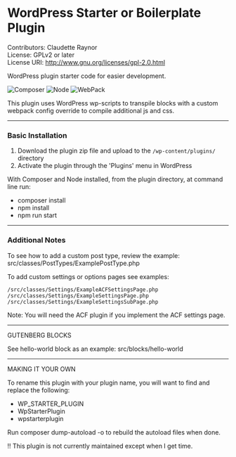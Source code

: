 # WordPress Starter or Boilerplate Plugin
Contributors: Claudette Raynor \
License: GPLv2 or later \
License URI: http://www.gnu.org/licenses/gpl-2.0.html

WordPress plugin starter code for easier development.

![Composer](https://img.shields.io/badge/Composer-brightgreen)
![Node](https://img.shields.io/badge/Node-brightgreen)
![WebPack](https://img.shields.io/badge/WebPack-brightgreen)

This plugin uses WordPress wp-scripts to transpile blocks with a custom webpack config override to compile additional js and css. 

---
### Basic Installation
1. Download the plugin zip file and upload to the `/wp-content/plugins/` directory
2. Activate the plugin through the 'Plugins' menu in WordPress

With Composer and Node installed, from the plugin directory, at command line run: 
- composer install
- npm install
- npm run start

---
### Additional Notes

To see how to add a custom post type, review the example: src/classes/PostTypes/ExamplePostType.php

To add custom settings or options pages see examples:
```
/src/classes/Settings/ExampleACFSettingsPage.php
/src/classes/Settings/ExampleSettingsPage.php
/src/classes/Settings/ExampleSettingsSubPage.php
```

Note: You will need the ACF plugin if you implement the ACF settings page.

----------------
GUTENBERG BLOCKS 

See hello-world block as an example: src/blocks/hello-world

------------------
MAKING IT YOUR OWN

To rename this plugin with your plugin name, you will want to find and replace the following: 
- WP_STARTER_PLUGIN
- WpStarterPlugin
- wpstarterplugin

Run composer dump-autoload -o to rebuild the autoload files when done.

!! This plugin is not currently maintained except when I get time.
